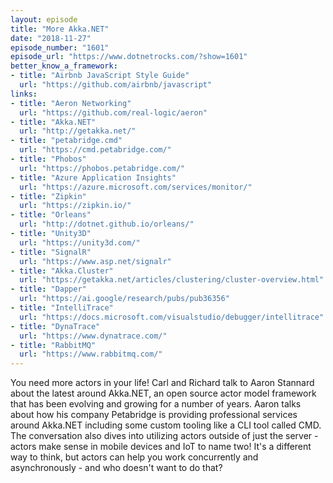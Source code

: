 ```yaml
---
layout: episode
title: "More Akka.NET"
date: "2018-11-27"
episode_number: "1601"
episode_url: "https://www.dotnetrocks.com/?show=1601"
better_know_a_framework:
- title: "Airbnb JavaScript Style Guide"
  url: "https://github.com/airbnb/javascript"
links:
- title: "Aeron Networking"
  url: "https://github.com/real-logic/aeron"
- title: "Akka.NET"
  url: "http://getakka.net/"
- title: "petabridge.cmd"
  url: "https://cmd.petabridge.com/"
- title: "Phobos"
  url: "https://phobos.petabridge.com/"
- title: "Azure Application Insights"
  url: "https://azure.microsoft.com/services/monitor/"
- title: "Zipkin"
  url: "https://zipkin.io/"
- title: "Orleans"
  url: "http://dotnet.github.io/orleans/"
- title: "Unity3D"
  url: "https://unity3d.com/"
- title: "SignalR"
  url: "https://www.asp.net/signalr"
- title: "Akka.Cluster"
  url: "https://getakka.net/articles/clustering/cluster-overview.html"
- title: "Dapper"
  url: "https://ai.google/research/pubs/pub36356"
- title: "IntelliTrace"
  url: "https://docs.microsoft.com/visualstudio/debugger/intellitrace"
- title: "DynaTrace"
  url: "https://www.dynatrace.com/"
- title: "RabbitMQ"
  url: "https://www.rabbitmq.com/"
---
```


You need more actors in your life! Carl and Richard talk to Aaron Stannard about the latest around Akka.NET, an open source actor model framework that has been evolving and growing for a number of years. Aaron talks about how his company Petabridge is providing professional services around Akka.NET including some custom tooling like a CLI tool called CMD. The conversation also dives into utilizing actors outside of just the server - actors make sense in mobile devices and IoT to name two! It's a different way to think, but actors can help you work concurrently and asynchronously - and who doesn't want to do that?
